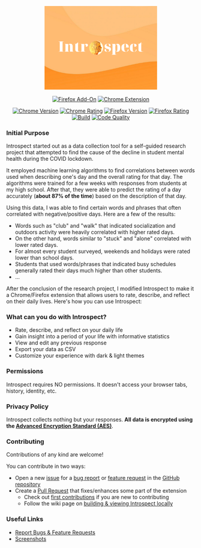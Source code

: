 <p align="center">
<img alt="Banner" src="https://raw.githubusercontent.com/YashTotale/introspect/main/static/banners/banner920.png" width="300px">
</p>

<p align="center">
<a href="https://addons.mozilla.org/en-US/firefox/addon/introspect/"><img alt="Firefox Add-On" src="https://discourse-prod-uploads-81679984178418.s3.dualstack.us-west-2.amazonaws.com/original/3X/c/0/c03e12b8fae82e431eabaf0f6e250bfc78504182.png"></a>
<a href="https://chrome.google.com/webstore/detail/introspect/bbdoepdgmnjbcgmhgkfmnfcomjjoepcp"><img alt="Chrome Extension" src="https://storage.googleapis.com/chrome-gcs-uploader.appspot.com/image/WlD8wC6g8khYWPJUsQceQkhXSlv1/UV4C4ybeBTsZt43U4xis.png"></a>
</p>

<p align="center">
<a href="https://chrome.google.com/webstore/detail/introspect/bbdoepdgmnjbcgmhgkfmnfcomjjoepcp"><img src="https://img.shields.io/chrome-web-store/v/bbdoepdgmnjbcgmhgkfmnfcomjjoepcp?logo=google-chrome&logoColor=FFFFFF&labelColor=000000&label=Version&style=flat-square" alt="Chrome Version"></a>
<a href="https://chrome.google.com/webstore/detail/introspect/bbdoepdgmnjbcgmhgkfmnfcomjjoepcp/reviews"><img src="https://img.shields.io/chrome-web-store/rating/bbdoepdgmnjbcgmhgkfmnfcomjjoepcp?logo=google-chrome&logoColor=FFFFFF&labelColor=000000&label=Rating&style=flat-square" alt="Chrome Rating"></a>
<a href="https://addons.mozilla.org/en-US/firefox/addon/introspect/"><img src="https://img.shields.io/amo/v/introspect?logo=firefox-browser&logoColor=FFFFFF&labelColor=000000&label=Version&style=flat-square" alt="Firefox Version"></a>
<a href="https://addons.mozilla.org/en-US/firefox/addon/introspect/"><img src="https://img.shields.io/amo/rating/introspect?logo=firefox-browser&logoColor=FFFFFF&labelColor=000000&label=Rating&style=flat-square" alt="Firefox Rating"></a>
<a href="https://github.com/YashTotale/introspect/actions?query=workflow%3A%22Node+CI%22"><img src="https://img.shields.io/github/workflow/status/YashTotale/introspect/Node%20CI?logo=github&logoColor=FFFFFF&labelColor=000000&label=Build&style=flat-square" alt="Build"></a>
<a href="https://lgtm.com/projects/g/YashTotale/introspect/context:javascript"><img src="https://img.shields.io/lgtm/grade/javascript/github/YashTotale/introspect?labelColor=000000&logo=lgtm&label=Code%20Quality&style=flat-square" alt="Code Quality"></a>
</p>

### Initial Purpose

Introspect started out as a data collection tool for a self-guided research project that attempted to find the cause of the decline in student mental health during the COVID lockdown.

It employed machine learning algorithms to find correlations between words used when describing one's day and the overall rating for that day. The algorithms were trained for a few weeks with responses from students at my high school. After that, they were able to predict the rating of a day accurately (**about 87% of the time**) based on the description of that day.

Using this data, I was able to find certain words and phrases that often correlated with negative/positive days. Here are a few of the results:

- Words such as "club" and "walk" that indicated socialization and outdoors activity were heavily correlated with higher rated days.
- On the other hand, words similar to "stuck" and "alone" correlated with lower rated days.
- For almost every student surveyed, weekends and holidays were rated lower than school days.
- Students that used words/phrases that indicated busy schedules generally rated their days much higher than other students.
- ...

After the conclusion of the research project, I modified Introspect to make it a Chrome/Firefox extension that allows users to rate, describe, and reflect on their daily lives. Here's how you can use Introspect:

### What can you do with Introspect?

- Rate, describe, and reflect on your daily life
- Gain insight into a period of your life with informative statistics
- View and edit any previous response
- Export your data as CSV
- Customize your experience with dark & light themes

### Permissions

Introspect requires NO permissions. It doesn't access your browser tabs, history, identity, etc.

### Privacy Policy

Introspect collects nothing but your responses. **All data is encrypted using the [Advanced Encryption Standard (AES)](https://en.wikipedia.org/wiki/Advanced_Encryption_Standard)**.

### Contributing

Contributions of any kind are welcome!

You can contribute in two ways:

- Open a new [issue](https://github.com/YashTotale/introspect/issues) for a [bug report](https://github.com/YashTotale/introspect/issues/new?labels=bug&template=bug_report.md) or [feature request](https://github.com/YashTotale/introspect/issues/new?labels=enhancement&template=feature_request.md) in the [GitHub repository](https://github.com/YashTotale/introspect)
- Create a [Pull Request](https://github.com/YashTotale/introspect/pulls) that fixes/enhances some part of the extension
  - Check out [first contributions](https://github.com/firstcontributions/first-contributions) if you are new to contributing
  - Follow the wiki page on [building & viewing Introspect locally](https://github.com/YashTotale/introspect/wiki/Building-&-Viewing-Locally)

### Useful Links

- [Report Bugs & Feature Requests](https://github.com/YashTotale/introspect/issues/new/choose)
- [Screenshots](https://github.com/YashTotale/introspect/tree/main/static/screenshots)
